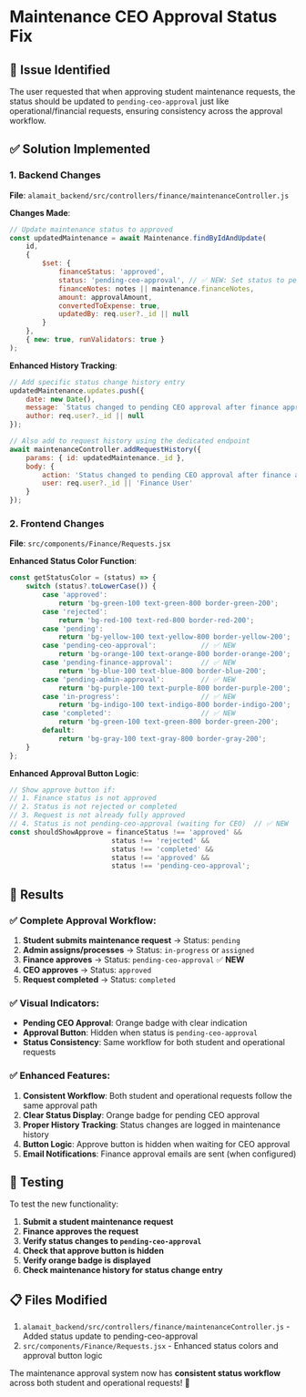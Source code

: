 # Maintenance CEO Approval Status Fix

## 🎯 **Issue Identified**

The user requested that when approving student maintenance requests, the status should be updated to `pending-ceo-approval` just like operational/financial requests, ensuring consistency across the approval workflow.

## ✅ **Solution Implemented**

### **1. Backend Changes**

**File**: `alamait_backend/src/controllers/finance/maintenanceController.js`

**Changes Made**:
```javascript
// Update maintenance status to approved
const updatedMaintenance = await Maintenance.findByIdAndUpdate(
    id,
    {
        $set: {
            financeStatus: 'approved',
            status: 'pending-ceo-approval', // ✅ NEW: Set status to pending CEO approval
            financeNotes: notes || maintenance.financeNotes,
            amount: approvalAmount,
            convertedToExpense: true,
            updatedBy: req.user?._id || null
        }
    },
    { new: true, runValidators: true }
);
```

**Enhanced History Tracking**:
```javascript
// Add specific status change history entry
updatedMaintenance.updates.push({
    date: new Date(),
    message: `Status changed to pending CEO approval after finance approval`,
    author: req.user?._id || null
});

// Also add to request history using the dedicated endpoint
await maintenanceController.addRequestHistory({
    params: { id: updatedMaintenance._id },
    body: {
        action: 'Status changed to pending CEO approval after finance approval',
        user: req.user?._id || 'Finance User'
    }
});
```

### **2. Frontend Changes**

**File**: `src/components/Finance/Requests.jsx`

**Enhanced Status Color Function**:
```javascript
const getStatusColor = (status) => {
    switch (status?.toLowerCase()) {
        case 'approved':
            return 'bg-green-100 text-green-800 border-green-200';
        case 'rejected':
            return 'bg-red-100 text-red-800 border-red-200';
        case 'pending':
            return 'bg-yellow-100 text-yellow-800 border-yellow-200';
        case 'pending-ceo-approval':           // ✅ NEW
            return 'bg-orange-100 text-orange-800 border-orange-200';
        case 'pending-finance-approval':       // ✅ NEW
            return 'bg-blue-100 text-blue-800 border-blue-200';
        case 'pending-admin-approval':         // ✅ NEW
            return 'bg-purple-100 text-purple-800 border-purple-200';
        case 'in-progress':                    // ✅ NEW
            return 'bg-indigo-100 text-indigo-800 border-indigo-200';
        case 'completed':                      // ✅ NEW
            return 'bg-green-100 text-green-800 border-green-200';
        default:
            return 'bg-gray-100 text-gray-800 border-gray-200';
    }
};
```

**Enhanced Approval Button Logic**:
```javascript
// Show approve button if:
// 1. Finance status is not approved
// 2. Status is not rejected or completed
// 3. Request is not already fully approved
// 4. Status is not pending-ceo-approval (waiting for CEO)  // ✅ NEW
const shouldShowApprove = financeStatus !== 'approved' && 
                         status !== 'rejected' &&
                         status !== 'completed' &&
                         status !== 'approved' &&
                         status !== 'pending-ceo-approval';
```

## 🎉 **Results**

### **✅ Complete Approval Workflow:**

1. **Student submits maintenance request** → Status: `pending`
2. **Admin assigns/processes** → Status: `in-progress` or `assigned`
3. **Finance approves** → Status: `pending-ceo-approval` ✅ **NEW**
4. **CEO approves** → Status: `approved`
5. **Request completed** → Status: `completed`

### **✅ Visual Indicators:**

- **Pending CEO Approval**: Orange badge with clear indication
- **Approval Button**: Hidden when status is `pending-ceo-approval`
- **Status Consistency**: Same workflow for both student and operational requests

### **✅ Enhanced Features:**

1. **Consistent Workflow**: Both student and operational requests follow the same approval path
2. **Clear Status Display**: Orange badge for pending CEO approval
3. **Proper History Tracking**: Status changes are logged in maintenance history
4. **Button Logic**: Approve button is hidden when waiting for CEO approval
5. **Email Notifications**: Finance approval emails are sent (when configured)

## 🔧 **Testing**

To test the new functionality:

1. **Submit a student maintenance request**
2. **Finance approves the request**
3. **Verify status changes to `pending-ceo-approval`**
4. **Check that approve button is hidden**
5. **Verify orange badge is displayed**
6. **Check maintenance history for status change entry**

## 📋 **Files Modified**

1. `alamait_backend/src/controllers/finance/maintenanceController.js` - Added status update to pending-ceo-approval
2. `src/components/Finance/Requests.jsx` - Enhanced status colors and approval button logic

The maintenance approval system now has **consistent status workflow** across both student and operational requests! 🚀 
